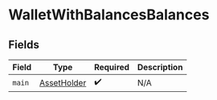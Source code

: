 # WalletWithBalancesBalances


## Fields

| Field                                             | Type                                              | Required                                          | Description                                       |
| ------------------------------------------------- | ------------------------------------------------- | ------------------------------------------------- | ------------------------------------------------- |
| `main`                                            | [AssetHolder](../../models/shared/assetholder.md) | :heavy_check_mark:                                | N/A                                               |